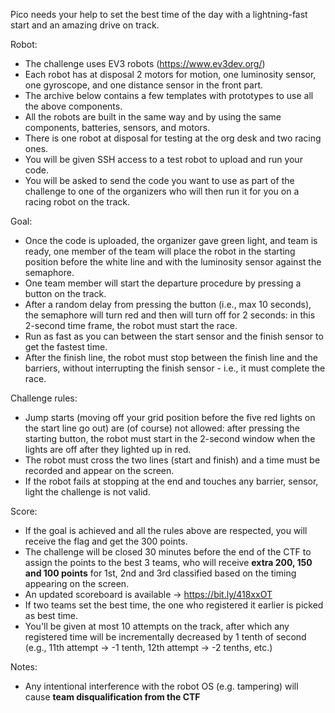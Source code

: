 Pico needs your help to set the best time of the day with a lightning-fast start and an amazing drive on track.

Robot:

- The challenge uses EV3 robots (https://www.ev3dev.org/)
- Each robot has at disposal 2 motors for motion, one luminosity sensor, one gyroscope, and one distance sensor in the front part.
- The archive below contains a few templates with prototypes to use all the above components. 
- All the robots are built in the same way and by using the same components, batteries, sensors, and motors.
- There is one robot at disposal for testing at the org desk and two racing ones.
- You will be given SSH access to a test robot to upload and run your code.
- You will be asked to send the code you want to use as part of the challenge to one of the organizers who will then run it for you on a racing robot on the track.

Goal:

- Once the code is uploaded, the organizer gave green light, and team is ready, one member of the team will place the robot in the starting position before the white line and with the luminosity sensor against the semaphore.
- One team member will start the departure procedure by pressing a button on the track.
- After a random delay from pressing the button (i.e., max 10 seconds), the semaphore will turn red and then will turn off for 2 seconds: in this 2-second time frame, the robot must start the race.
- Run as fast as you can between the start sensor and the finish sensor to get the fastest time.
- After the finish line, the robot must stop between the finish line and the barriers, without interrupting the finish sensor - i.e., it must complete the race.

Challenge rules:

- Jump starts (moving off your grid position before the five red lights on the start line go out) are (of course) not allowed: after pressing the starting button, the robot must start in the 2-second window when the lights are off after they lighted up in red.
- The robot must cross the two lines (start and finish) and a time must be recorded and appear on the screen.
- If the robot fails at stopping at the end and touches any barrier, sensor, light the challenge is not valid.

Score:

- If the goal is achieved and all the rules above are respected, you will receive the flag and get the 300 points.
- The challenge will be closed 30 minutes before the end of the CTF to assign the points to the best 3 teams, who will receive **extra 200, 150 and 100 points** for 1st, 2nd and 3rd classified based on the timing appearing on the screen.
- An updated scoreboard is available -> https://bit.ly/418xxOT
- If two teams set the best time, the one who registered it earlier is picked as best time.
- You'll be given at most 10 attempts on the track, after which any registered time will be incrementally decreased by 1 tenth of second (e.g., 11th attempt -> -1 tenth, 12th attempt -> -2 tenths, etc.)

Notes:

- Any intentional interference with the robot OS (e.g. tampering) will cause **team disqualification from the CTF**
